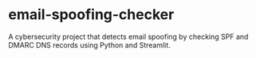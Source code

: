 # email-spoofing-checker
A cybersecurity project that detects email spoofing by checking SPF and DMARC DNS records using Python and Streamlit.
